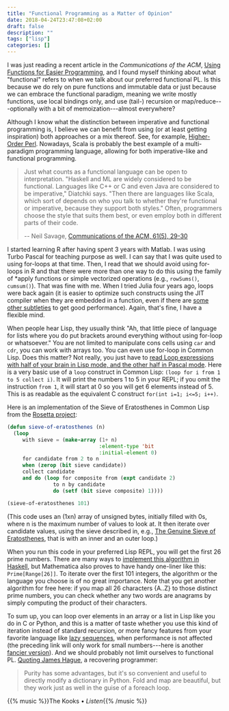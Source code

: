 ```yaml
---
title: "Functional Programming as a Matter of Opinion"
date: 2018-04-24T23:47:08+02:00
draft: false
description: ""
tags: ["lisp"]
categories: []
---
```


I was just reading a recent article in the *Communications of the ACM*, [Using Functions for Easier Programming](https://cacm.acm.org/magazines/2018/5/227202-using-functions-for-easier-programming/fulltext), and I found myself thinking about what "functional" refers to when we talk about our preferred functional PL. Is this because we do rely on pure functions and immutable data or just because we can embrace the functional paradigm, meaning we write mostly functions, use local bindings only, and use (tail-) recursion or map/reduce---optionally with a bit of memoization---almost everywhere? 

<!--more-->

Although I know what the distinction between imperative and functional programming is, I believe we can benefit from using (or at least getting inspiration) both approaches or a mix thereof. See, for example, [Higher-Order Perl](https://hop.perl.plover.com). Nowadays, Scala is probably the best example of a multi-paradigm programming language, allowing for both imperative-like and functional programming.

> Just what counts as a functional language can be open to interpretation. "Haskell and ML are widely considered to be functional. Languages like C++ or C and even Java are considered to be imperative," Diatchki says. "Then there are languages like Scala, which sort of depends on who you talk to whether they're functional or imperative, because they support both styles." Often, programmers choose the style that suits them best, or even employ both in different parts of their code.
>
> -- Neil Savage, [Communications of the ACM, 61(5), 29-30](https://cacm.acm.org/magazines/2018/5/227202-using-functions-for-easier-programming/fulltext)

I started learning R after having spent 3 years with Matlab. I was using Turbo Pascal for teaching purpose as well. I can say that I was quite used to using for-loops at that time. Then, I read that we should avoid using for-loops in R and that there were more than one way to do this using the family of *apply functions or simple vectorized operations (e.g., `rowSums()`, `cumsum()`). That was fine with me. When I tried Julia four years ago, loops were back again (it is easier to optimize such constructs using the JIT compiler when they are embedded in a function, even if there are [some other subtleties](https://docs.julialang.org/en/stable/manual/performance-tips/) to get good performance). Again, that's fine, I have a flexible mind. 

When people hear Lisp, they usually think "Ah, that little piece of language for lists where you do put brackets around everything without using for-loop or whatsoever." You are not limited to manipulate cons cells using `car` and `cdr`, you can work with arrays too. You can even use for-loop in Common Lisp. Does this matter? Not really, you just have to [read Loop expressions with half of your brain in Lisp mode, and the other half in Pascal mode](http://cl-cookbook.sourceforge.net/loop.html). Here is a very basic use of a `loop` construct in Common Lisp: `(loop for i from 1 to 5 collect i)`. It will print the numbers 1 to 5 in your REPL; if you omit the instruction `from 1`, it will start at 0 so you will get 6 elements instead of 5. This is as readable as the equivalent C construct `for(int i=1; i<=5; i++)`.

Here is an implementation of the Sieve of Eratosthenes in Common Lisp from the [Rosetta project](https://rosettacode.org/wiki/Sieve_of_Eratosthenes#Common_Lisp):

```lisp
(defun sieve-of-eratosthenes (n)
  (loop
     with sieve = (make-array (1+ n)
                              :element-type 'bit
                              :initial-element 0)
     for candidate from 2 to n
     when (zerop (bit sieve candidate))
     collect candidate
     and do (loop for composite from (expt candidate 2) 
               to n by candidate
               do (setf (bit sieve composite) 1))))

(sieve-of-eratosthenes 101)
```
(This code uses an (1xn) array of unsigned bytes, initially filled with 0s, where n is the maximum number of values to look at. It then iterate over candidate values, using the sieve described in, e.g., [The Genuine Sieve of Eratosthenes](https://www.cs.hmc.edu/~oneill/papers/Sieve-JFP.pdf), that is with an inner and an outer loop.)

When you run this code in your preferred Lisp REPL, you will get the first 26 prime numbers. There are many ways to [implement this algorithm in Haskell](https://wiki.haskell.org/Prime_numbers), but Mathematica also proves to have handy one-liner like this: `Prime[Range[26]]`. To iterate over the first 101 integers, the algorithm or the language you choose is of no great importance. Note that you get another algorithm for free here: if you map all 26 characters {A..Z} to those distinct prime numbers, you can check whether any two words are anagrams by simply computing the product of their characters.

To sum up, you can loop over elements in an array or a list in Lisp like you do in C or Python, and this is a matter of taste whether you use this kind of iteration instead of standard recursion, or more fancy features from your favorite language like [lazy sequences](http://clojuredocs.org/clojure.core/lazy-seq#example-542692d3c026201cdc326ff1), when performance is not affected (the preceding link will only work for small numbers---here is another [fancier version](https://stackoverflow.com/a/22668959)). And we should probably not limit ourselves to functional PL. [Quoting James Hague](http://prog21.dadgum.com/31.html), a recovering programmer:

> Purity has some advantages, but it's so convenient and useful to directly modify a dictionary in Python. Fold and map are beautiful, but they work just as well in the guise of a foreach loop.

{{% music %}}The Kooks • *Listen*{{% /music %}}
